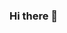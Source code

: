 ### Hi there 👋

<!--
**danielcs88/danielcs88** is a ✨ _special_ ✨ repository because its `README.md` (this file) appears on your GitHub profile.

Here are some ideas to get you started:

- 🔭 I’m currently working on:
  * Launching a dashboard for [CUES](http://instagram.com/cuesatfiu), our Club for Undergraduate Student

- 🌱 I’m currently learning:
  * Python/Data Science/Machine Learning

- 👯 I’m looking to collaborate on:
  * Economic research: trends in Miami

- 🤔 I’m looking for help with:

- 💬 Ask me about:
  * Data scraping
  * Pandas
  * Python

- 📫 How to reach me:
  * [Twitter](https://twitter.com/DanielCardenas_)
  * [LinkedIn](https://www.linkedin.com/in/danielcs88/)

- 😄 Pronouns: ...

- ⚡ Fun fact:
  * I am originally from Bogotá, Colombia 🇨🇴
-->
